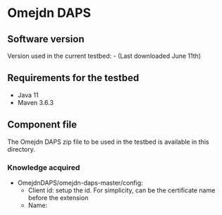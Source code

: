 # Omejdn DAPS

## Software version
Version used in the current testbed: - (Last downloaded June 11th)

## Requirements for the testbed
* Java 11
* Maven 3.6.3

## Component file
The Omejdn DAPS zip file to be used in the testbed is available in this directory.  

### Knowledge acquired
* OmejdnDAPS/omejdn-daps-master/config:
  * Client id: setup the id. For simplicity, can be the certificate name before the extension
  * Name: 
